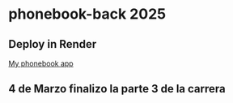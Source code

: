 # phonebook-back 2025

## Deploy in Render

[My phonebook app](https://phonebook-back-end-36j8.onrender.com/)

## 4 de Marzo finalizo la parte 3 de la carrera
